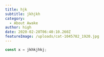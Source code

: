 ```yaml
---
title: hjk
subtitle: jkhjkh
category:
  - About Awake
author: high
date: 2020-02-28T06:40:10.260Z
featureImage: /uploads/cat-1045782_1920.jpg
---
```

```javascript
const x = jkhkjhkj;
```
